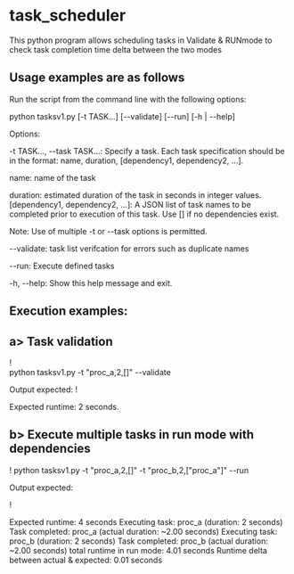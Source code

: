 # task_scheduler
This python program allows scheduling tasks in Validate &amp; RUNmode to check task completion time delta between the two modes

## Usage examples are as follows

Run the script from the command line with the following options:

python tasksv1.py [-t TASK...] [--validate] [--run] [-h | --help]

Options:

-t TASK..., --task TASK...: Specify a task. Each task specification should be in the format: name, duration, [dependency1, dependency2, ...].

name: name of the task

duration: estimated duration of the task in seconds in integer values.
[dependency1, dependency2, ...]: A JSON list of task names to be completed prior to execution of this task. Use [] if no dependencies exist.

Note: Use of multiple -t or --task options is permitted.

--validate: task list verifcation for errors such as duplicate names

--run: Execute defined tasks

-h, --help: Show this help message and exit.

## Execution examples:

## a> Task validation

!\
python tasksv1.py -t "proc_a,2,[]" --validate

Output expected:
!

Expected runtime: 2 seconds.

## b> Execute multiple tasks in run mode with dependencies
!
python tasksv1.py -t "proc_a,2,[]" -t "proc_b,2,[\"proc_a\"]" --run

Output expected:

!

Expected runtime: 4 seconds
Executing task: proc_a (duration: 2 seconds)
Task completed: proc_a (actual duration: ~2.00 seconds)
Executing task: proc_b (duration: 2 seconds)
Task completed: proc_b (actual duration: ~2.00 seconds)
total runtime in run mode: 4.01 seconds
Runtime delta between actual & expected: 0.01 seconds
